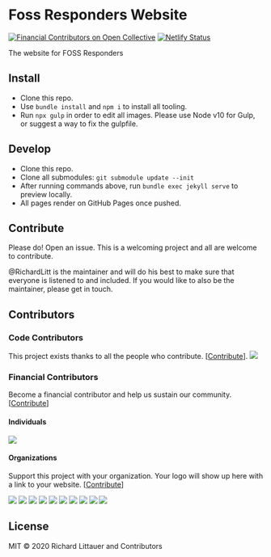 # Foss Responders Website

[![Financial Contributors on Open Collective](https://opencollective.com/foss-responders/all/badge.svg?label=financial+contributors)](https://opencollective.com/foss-responders) 
[![Netlify Status](https://api.netlify.com/api/v1/badges/c2f8556d-675a-4e46-97c4-a1d4053f56a9/deploy-status)](https://app.netlify.com/sites/eager-brattain-d14b82/deploys)

The website for FOSS Responders

## Install

- Clone this repo.
- Use `bundle install` and `npm i` to install all tooling.
- Run `npx gulp` in order to edit all images. Please use Node v10 for Gulp, or suggest a way to fix the gulpfile.

## Develop

- Clone this repo.
- Clone all submodules: `git submodule update --init`
- After running commands above, run `bundle exec jekyll serve` to preview locally.
- All pages render on GitHub Pages once pushed.

## Contribute

Please do! Open an issue. This is a welcoming project and all are welcome to contribute.

@RichardLitt is the maintainer and will do his best to make sure that everyone is listened to and included. If you would like to also be the maintainer, please get in touch.

## Contributors

### Code Contributors

This project exists thanks to all the people who contribute. [[Contribute](CONTRIBUTING.md)].
<a href="https://github.com/foss-responders/fossresponders.com/graphs/contributors"><img src="https://opencollective.com/foss-responders/contributors.svg?width=890&button=false" /></a>

### Financial Contributors

Become a financial contributor and help us sustain our community. [[Contribute](https://opencollective.com/foss-responders/contribute)]

#### Individuals

<a href="https://opencollective.com/foss-responders"><img src="https://opencollective.com/foss-responders/individuals.svg?width=890"></a>

#### Organizations

Support this project with your organization. Your logo will show up here with a link to your website. [[Contribute](https://opencollective.com/foss-responders/contribute)]

<a href="https://opencollective.com/foss-responders/organization/0/website"><img src="https://opencollective.com/foss-responders/organization/0/avatar.svg"></a>
<a href="https://opencollective.com/foss-responders/organization/1/website"><img src="https://opencollective.com/foss-responders/organization/1/avatar.svg"></a>
<a href="https://opencollective.com/foss-responders/organization/2/website"><img src="https://opencollective.com/foss-responders/organization/2/avatar.svg"></a>
<a href="https://opencollective.com/foss-responders/organization/3/website"><img src="https://opencollective.com/foss-responders/organization/3/avatar.svg"></a>
<a href="https://opencollective.com/foss-responders/organization/4/website"><img src="https://opencollective.com/foss-responders/organization/4/avatar.svg"></a>
<a href="https://opencollective.com/foss-responders/organization/5/website"><img src="https://opencollective.com/foss-responders/organization/5/avatar.svg"></a>
<a href="https://opencollective.com/foss-responders/organization/6/website"><img src="https://opencollective.com/foss-responders/organization/6/avatar.svg"></a>
<a href="https://opencollective.com/foss-responders/organization/7/website"><img src="https://opencollective.com/foss-responders/organization/7/avatar.svg"></a>
<a href="https://opencollective.com/foss-responders/organization/8/website"><img src="https://opencollective.com/foss-responders/organization/8/avatar.svg"></a>
<a href="https://opencollective.com/foss-responders/organization/9/website"><img src="https://opencollective.com/foss-responders/organization/9/avatar.svg"></a>

## License

MIT © 2020 Richard Littauer and Contributors